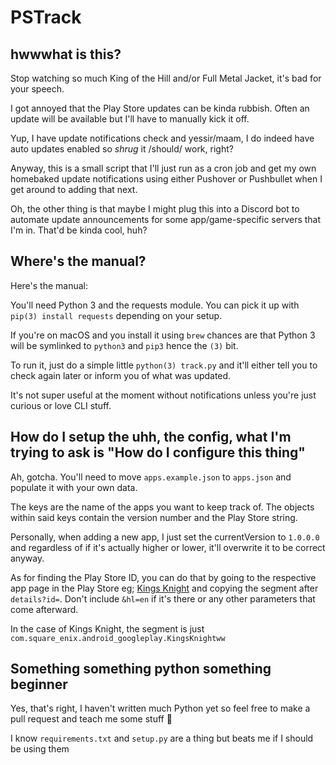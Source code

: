 # PSTrack

## hwwwhat is this?

Stop watching so much King of the Hill and/or Full Metal Jacket, it's bad for your speech.

I got annoyed that the Play Store updates can be kinda rubbish. Often an update will be available but I'll have to manually kick it off.

Yup, I have update notifications check and yessir/maam, I do indeed have auto updates enabled so *shrug* it /should/ work, right?

Anyway, this is a small script that I'll just run as a cron job and get my own homebaked update notifications using either Pushover or Pushbullet when I get around to adding that next.

Oh, the other thing is that maybe I might plug this into a Discord bot to automate update announcements for some app/game-specific servers that I'm in. That'd be kinda cool, huh?

## Where's the manual?

Here's the manual:

You'll need Python 3 and the requests module. You can pick it up with `pip(3) install requests` depending on your setup.

If you're on macOS and you install it using `brew` chances are that Python 3 will be symlinked to `python3` and `pip3` hence the `(3)` bit.

To run it, just do a simple little `python(3) track.py` and it'll either tell you to check again later or inform you of what was updated.

It's not super useful at the moment without notifications unless you're just curious or love CLI stuff.

## How do I setup the uhh, the config, what I'm trying to ask is "How do I configure this thing"

Ah, gotcha. You'll need to move `apps.example.json` to `apps.json` and populate it with your own data.

The keys are the name of the apps you want to keep track of. The objects within said keys contain the version number and the Play Store string.

Personally, when adding a new app, I just set the currentVersion to `1.0.0.0` and regardless of if it's actually higher or lower, it'll overwrite it to be correct anyway.

As for finding the Play Store ID, you can do that by going to the respective app page in the Play Store eg; [Kings Knight](https://play.google.com/store/apps/details?id=com.square_enix.android_googleplay.KingsKnightww) and copying the segment after `details?id=`. Don't include `&hl=en` if it's there or any other parameters that come afterward.

In the case of Kings Knight, the segment is just `com.square_enix.android_googleplay.KingsKnightww`

## Something something python something beginner

Yes, that's right, I haven't written much Python yet so feel free to make a pull request and teach me some stuff 🤠

I know `requirements.txt` and `setup.py` are a thing but beats me if I should be using them

